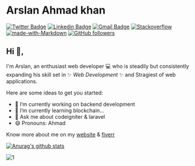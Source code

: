 # Arslan Ahmad khan
[![Twitter Badge](https://img.shields.io/badge/-@AhamdKhan16-1ca0f1?style=flat-square&labelColor=1ca0f1&logo=twitter&logoColor=white&link=https://twitter.com/AhamdKhan16)](https://twitter.com/AhamdKhan16) [![Linkedin Badge](https://img.shields.io/badge/Arslan-Ahmad-blue?style=flat-square&logo=Linkedin&logoColor=white&link=https://www.linkedin.com/in/arslanahmad786/)](https://www.linkedin.com/in/arslanahmad786/) 
[![Gmail Badge](https://img.shields.io/badge/-arslanahmad12345566@gmail.com-c14438?style=flat-square&logo=Gmail&logoColor=white&link=mailto:arslanahmad12345566@gmail.com)](mailto:b.arslanahmad12345566@gmail.com) [![Stackoverflow](https://img.shields.io/badge/stackoverflow%20reputation-5.4K-yellow)](https://stackoverflow.com/users/6605031/arslan-ahmad) 
[![made-with-Markdown](https://img.shields.io/badge/Made%20with-Markdown-1f425f.svg)](http://commonmark.org)
[![GitHub followers](https://img.shields.io/github/followers/Ahmadkhan12345566.svg?style=social&label=Follow&maxAge=2592000)](https://github.com/Ahmadkhan12345566?tab=followers)






## Hi 👋, 
I'm Arslan, an enthusiast web developer 💻 who is steadily but consistently expanding his skill set in ✨  _Web_ _Development_ ✨ and Stragiest of web applications. 

Here are some ideas to get you started:
- 🔭 I’m currently working on backend development
- 🌱 I’m currently learning blockchain...
- 💬 Ask me about codeigniter & laravel
- 😄 Pronouns: Ahmad

Know more about me on my <a class="libutton" href="https://www.linkedin.com/comm/mynetwork/discovery-see-all?usecase=PEOPLE_FOLLOWS&followMember=arslanahmadkhan" target="_blank">website</a> & <a href="https://business.fiverr.com/s/Pa13QE">fiverr</a>


[![Anurag's github stats](https://github-readme-stats.vercel.app/api?username=Ahmadkhan12345566&theme=blue-green)](https://github.com/Ahmadkhan12345566/github-readme-stats)

![1](https://github-readme-stats.vercel.app/api/top-langs/?username=Ahmadkhan12345566&theme=blue-green)

